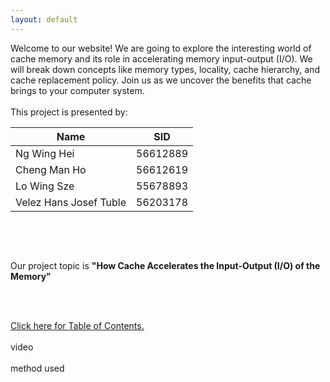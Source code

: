 ```yaml
---
layout: default
---
```

<head>
     <style>
        .centered-table {
            display: flex;
            justify-content: center;
        }
    </style>
    <script>
   var firstname ;
   function greeting() {
      firstname = prompt("What is your first name?");
      firstname = firstname[0].toUpperCase() + firstname.substring(1);
 document.getElementById('message').innerHTML = 'Hello ' + firstname + '!' + ' Welcome to our project!';
}
function checkFirstVisit() {
     // var isFirstVisit = localStorage.getItem('firstVisit'); 
      if (firstname === null) {greeting()
      } else {
        alert("Welcome back, " + firstname +"!");
      }
    }
  </script>
</head>
    
<body onload='checkFirstVisit();'>
 <div id="message"></div>

 <div class="bodytext middle">
Welcome to our website! We are going to explore the interesting world of cache memory and its role in accelerating memory input-output (I/O). We will break down concepts like memory types, locality, cache hierarchy, and cache replacement policy. Join us as we uncover the benefits that cache brings to your computer system. 
<br/><br/>This project is presented by: <br/>
  <div class="centered-table">
    <table>
    <thead>
      <tr>
        <th><b>Name</b></th>
        <th><b>SID</b></th>
      </tr>
    </thead>
    <tbody>
      <tr>
        <td>Ng Wing Hei</td>
        <td>56612889</td>
      </tr>
      <tr>
        <td>Cheng Man Ho</td>
        <td>56612619</td>
      </tr>
      <tr>
        <td>Lo Wing Sze</td>
        <td>55678893</td>
      </tr>
      <tr>
        <td>Velez Hans Josef Tuble</td>
        <td>56203178</td>
      </tr>
    </tbody>
 </table>
</div>

<br/><br/>

Our project topic is <b>"How Cache Accelerates the Input-Output (I/O) of the Memory"</b>

<br/><br/>

<a href="https://cs1102proj-cache.github.io/CS1102/table_of_contents.html">Click here for <u>Table of Contents.</u></a>
<br/><br/>
video
<br/><br/>
method used
